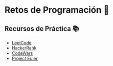 
# Retos de Programación 🎯


## Recursos de Práctica 📚

- [LeetCode](https://leetcode.com/)
- [HackerRank](https://www.hackerrank.com/)
- [CodeWars](https://www.codewars.com/)
- [Project Euler](https://projecteuler.net/)
